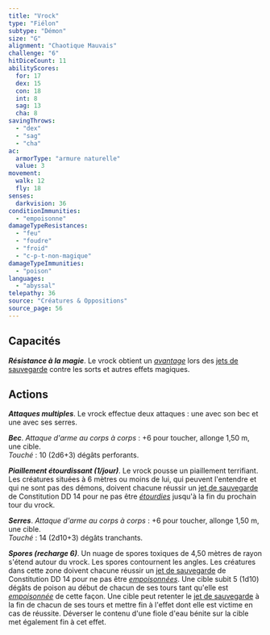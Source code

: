 ```yaml
---
title: "Vrock"
type: "Fiélon"
subtype: "Démon"
size: "G"
alignment: "Chaotique Mauvais"
challenge: "6"
hitDiceCount: 11
abilityScores:
  for: 17
  dex: 15
  con: 18
  int: 8
  sag: 13
  cha: 8
savingThrows:
  - "dex"
  - "sag"
  - "cha"
ac:
  armorType: "armure naturelle"
  value: 3
movement:
  walk: 12
  fly: 18
senses:
  darkvision: 36
conditionImmunities:
  - "empoisonne"
damageTypeResistances:
  - "feu"
  - "foudre"
  - "froid"
  - "c-p-t-non-magique"
damageTypeImmunities:
  - "poison"
languages:
  - "abyssal"
telepathy: 36
source: "Créatures & Oppositions"
source_page: 56
---
```

## Capacités
_**Résistance à la magie**_. Le vrock obtient un [_avantage_](/utiliser-les-caracteristiques/#avantage-et-desavantage) lors des [jets de sauvegarde](/utiliser-les-caracteristiques/#jets-de-sauvegarde) contre les sorts et autres effets magiques.

## Actions
_**Attaques multiples**_. Le vrock effectue deux attaques : une avec son bec et une avec ses serres.

_**Bec**_. _Attaque d'arme au corps à corps_ : +6 pour toucher, allonge 1,50 m, une cible.  
_Touché_ : 10 (2d6+3) dégâts perforants.

_**Piaillement étourdissant (1/jour)**_. Le vrock pousse un piaillement terrifiant. Les créatures situées à 6 mètres ou moins de lui, qui peuvent l'entendre et qui ne sont pas des démons, doivent chacune réussir un [jet de sauvegarde](/utiliser-les-caracteristiques/#jets-de-sauvegarde) de Constitution DD 14 pour ne pas être [_étourdies_](/gerer-la-sante-du-personnage/#etourdi) jusqu'à la fin du prochain tour du vrock.

_**Serres**_. _Attaque d'arme au corps à corps_ : +6 pour toucher, allonge 1,50 m, une cible.  
_Touché_ : 14 (2d10+3) dégâts tranchants.

_**Spores (recharge 6)**_. Un nuage de spores toxiques de 4,50 mètres de rayon s'étend autour du vrock. Les spores contournent les angles. Les créatures dans cette zone doivent chacune réussir un [jet de sauvegarde](/utiliser-les-caracteristiques/#jets-de-sauvegarde) de Constitution DD 14 pour ne pas être [_empoisonnées_](/gerer-la-sante-du-personnage/#empoisonne). Une cible subit 5 (1d10) dégâts de poison au début de chacun de ses tours tant qu'elle est [_empoisonnée_](/gerer-la-sante-du-personnage/#empoisonne) de cette façon. Une cible peut retenter le [jet de sauvegarde](/utiliser-les-caracteristiques/#jets-de-sauvegarde) à la fin de chacun de ses tours et mettre fin à l'effet dont elle est victime en cas de réussite. Déverser le contenu d'une fiole d'eau bénite sur la cible met également fin à cet effet.

